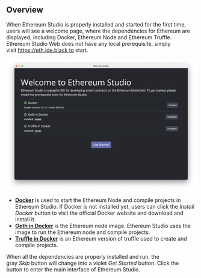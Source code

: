 ## Overview


When Ethereum Studio is properly installed and started for the first time, users will see a welcome page, where the dependencies for Ethereum are displayed, including Docker, Ethereum Node and Ethereum Truffle. Ethereum Studio Web does not have any local prerequisite, simply visit https://eth.ide.black to start.

![overview-1](overview-1.png)

- **[Docker](https://www.docker.com/)** is used to start the Ethereum Node and compile projects in Ethereum Studio. If Docker is not installed yet, users can click the *Install Docker* button to visit the official Docker website and download and install it.
- **[Geth in Docker](https://github.com/ethereum/go-ethereum)** is the Ethereum node image. Ethereum Studio uses the image to run the Ethereum node and compile projects.
- **[Truffle in Docker](https://github.com/trufflesuite/truffle)** is an Ethereum version of truffle used to create and compile projects.

When all the dependencies are properly installed and run, the gray *Skip* button will change into a violet *Get Started* button. Click the button to enter the main interface of Ethereum Studio.

